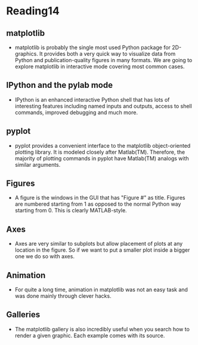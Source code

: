 # Reading14

## matplotlib

- matplotlib is probably the single most used Python package for 2D-graphics. It provides both a very quick way to visualize data from Python and publication-quality figures in many formats. We are going to explore matplotlib in interactive mode covering most common cases.

## IPython and the pylab mode

- IPython is an enhanced interactive Python shell that has lots of interesting features including named inputs and outputs, access to shell commands, improved debugging and much more.

## pyplot

- pyplot provides a convenient interface to the matplotlib object-oriented plotting library. It is modeled closely after Matlab(TM). Therefore, the majority of plotting commands in pyplot have Matlab(TM) analogs with similar arguments.

## Figures

- A figure is the windows in the GUI that has "Figure #" as title. Figures are numbered starting from 1 as opposed to the normal Python way starting from 0. This is clearly MATLAB-style.

## Axes

- Axes are very similar to subplots but allow placement of plots at any location in the figure. So if we want to put a smaller plot inside a bigger one we do so with axes.

## Animation

- For quite a long time, animation in matplotlib was not an easy task and was done mainly through clever hacks.

## Galleries

- The matplotlib gallery is also incredibly useful when you search how to render a given graphic. Each example comes with its source.